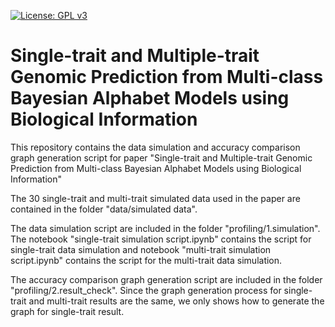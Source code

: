 [![License: GPL v3](https://img.shields.io/badge/License-GPL%20v3-blue.svg)](http://www.gnu.org/licenses/gpl-3.0)

# Single-trait and Multiple-trait Genomic Prediction from Multi-class Bayesian Alphabet Models using Biological Information

This repository contains the data simulation and accuracy comparison graph generation script for paper "Single-trait and Multiple-trait Genomic Prediction from Multi-class Bayesian Alphabet Models using Biological Information"

The 30 single-trait and multi-trait simulated data used in the paper are contained in the folder "data/simulated data".

The data simulation script are included in the folder "profiling/1.simulation". The notebook "single-trait simulation script.ipynb" contains the script for single-trait data simulation and notebook "multi-trait simulation script.ipynb" contains the script for the multi-trait data simulation.

The accuracy comparison graph generation script are included in the folder "profiling/2.result_check". Since the graph generation process for single-trait and multi-trait results are the same, we only shows how to generate the graph for single-trait result.
